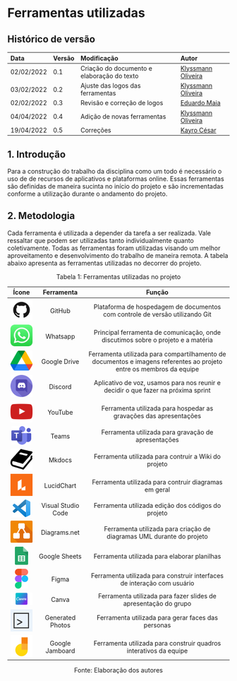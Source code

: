 # Ferramentas utilizadas

## Histórico de versão

|    Data    | Versão |                Modificação                |       Autor        |
| :-------- | :---- | :--------------------------------------- | :---------------- |
| 02/02/2022 |  0.1   | Criação do documento e elaboração do texto |  [Klyssmann Oliveira](https://github.com/klyssmannoliveira)   |
| 03/02/2022 |  0.2   | Ajuste das logos das ferramentas | [Klyssmann Oliveira](https://github.com/klyssmannoliveira)  |
| 02/02/2022 |  0.3   | Revisão e correção de logos |  [Eduardo Maia](https://github.com/eduardomr)   |
| 04/04/2022 |  0.4   | Adição de novas ferramentas |   [Klyssmann Oliveira](https://github.com/klyssmannoliveira)    | 
| 19/04/2022 |  0.5   | Correções |   [Kayro César](https://github.com/kayrocesar)    |


## 1. Introdução

Para a construção do trabalho da disciplina como um todo é necessário o uso de de recursos de aplicativos e plataformas online. Essas ferramentas são definidas de maneira sucinta no início do projeto e são incrementadas conforme a utilização durante o andamento do projeto.

## 2. Metodologia
  Cada ferramenta é utilizada a depender da tarefa a ser realizada. Vale ressaltar que podem ser utilizadas tanto individualmente quanto coletivamente. Todas as ferramentas foram utilizadas visando um melhor aproveitamento e desenvolvimento do trabalho de maneira remota. A tabela abaixo apresenta as ferramentas utilizadas no decorrer do projeto.

<center>


<figcaption>Tabela 1: Ferramentas utilizadas no projeto</figcaption>

| Ícone |  Ferramenta  |  Função  | 
| :---: |  :---:  |  :---: |
|<img src="https://raw.githubusercontent.com/Requisitos-de-Software/2021.2-PontoFacil/correcao-doc-ferramentas/docs/assets/logos/logo-github.png" width="70">| GitHub | Plataforma de hospedagem de documentos com controle de versão utilizando Git |
|<img src="https://raw.githubusercontent.com/Requisitos-de-Software/2021.2-PontoFacil/correcao-doc-ferramentas/docs/assets/logos/logo-whatsapp.jpg" width="50">| Whatsapp | Principal ferramenta de comunicação, onde discutimos sobre o projeto e a matéria |
| <img  src="https://raw.githubusercontent.com/Requisitos-de-Software/2021.2-PontoFacil/correcao-doc-ferramentas/docs/assets/logos/drivepng.png" width="50"> | Google Drive | Ferramenta utilizada para compartilhamento de documentos e imagens referentes ao projeto entre os membros da equipe |
|<img src="https://raw.githubusercontent.com/Requisitos-de-Software/2021.2-PontoFacil/correcao-doc-ferramentas/docs/assets/logos/logo-discord.png" width="50">| Discord | Aplicativo de voz, usamos para nos reunir e decidir o que fazer na próxima sprint |
| <img  src="https://raw.githubusercontent.com/Requisitos-de-Software/2021.2-PontoFacil/correcao-doc-ferramentas/docs/assets/logos/logo-youtube.png" width="50" > | YouTube | Ferramenta utilizada para hospedar as gravações das apresentações |
|<img src="https://raw.githubusercontent.com/Requisitos-de-Software/2021.2-PontoFacil/correcao-doc-ferramentas/docs/assets/logos/logo-teams.png" width="45">| Teams | Ferramenta utilizada para gravação de apresentações   |
|<img src="https://raw.githubusercontent.com/Requisitos-de-Software/2021.2-PontoFacil/correcao-doc-ferramentas/docs/assets/logos/logo-mkdocs.png" width="50">| Mkdocs | Ferramenta utilizada para contruir a Wiki do projeto   |
|<img src="https://raw.githubusercontent.com/Requisitos-de-Software/2021.2-PontoFacil/correcao-doc-ferramentas/docs/assets/logos/logo-lucid.png" width="50">| LucidChart | Ferramenta utilizada para contruir diagramas em geral  |
|<img src="https://raw.githubusercontent.com/Requisitos-de-Software/2021.2-PontoFacil/correcao-doc-ferramentas/docs/assets/logos/logo-vscode.png" width="40">| Visual Studio Code  | Ferramenta utilizada edição dos códigos do projeto|
| <img src="https://raw.githubusercontent.com/Requisitos-de-Software/2021.2-PontoFacil/correcao-doc-ferramentas/docs/assets/logos/Diagrams.net_Logo.png" width="50"> | Diagrams.net | Ferramenta utilizada para criação de diagramas UML durante do projeto |
|<img src="https://raw.githubusercontent.com/Requisitos-de-Software/2021.2-PontoFacil/correcao-doc-ferramentas/docs/assets/logos/logo-sheets.png" width="30">| Google Sheets | Ferramenta utilizada para elaborar planilhas   |
|<img src="https://raw.githubusercontent.com/Requisitos-de-Software/2021.2-PontoFacil/correcao-doc-ferramentas/docs/assets/logos/logo-figma.png" width="30">| Figma | Ferramenta utilizada para construir interfaces de interação com usuário   |
|<img src="https://raw.githubusercontent.com/Requisitos-de-Software/2021.2-PontoFacil/correcao-doc-ferramentas/docs/assets/logos/logo-canva.png" width="80">| Canva | Ferramenta utilizada para fazer slides de apresentação do grupo   |
|<img src="https://raw.githubusercontent.com/Requisitos-de-Software/2021.2-PontoFacil/correcao-doc-ferramentas/docs/assets/logos/logo-generator.png" width="80">| Generated Photos | Ferramenta utilizada para gerar faces das personas |
|<img src="https://raw.githubusercontent.com/Requisitos-de-Software/2021.2-PontoFacil/correcao-doc-ferramentas/docs/assets/logos/logo-jamboard.png" width="80">| Google Jamboard | Ferramenta utilizada para construir quadros interativos da equipe |

<figcaption>Fonte: Elaboração dos autores</figcaption>

</center>


